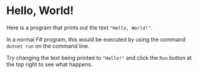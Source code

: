 # Hello, World!

Here is a program that prints out the text `"Hello, World!"`.

In a normal F# program, this would be executed by using the command `dotnet run` on the command line.

Try changing the text being printed to `"Hello!"` and click the `Run` button at the top right to see what happens.
